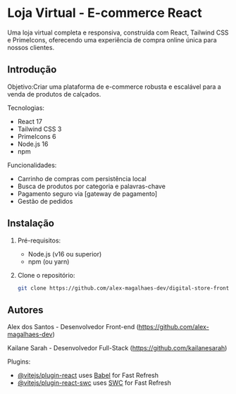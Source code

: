 # Loja Virtual - E-commerce React
Uma loja virtual completa e responsiva, construída com React, Tailwind CSS e PrimeIcons, oferecendo uma experiência de compra online única para nossos clientes.

## Introdução

Objetivo:Criar uma plataforma de e-commerce robusta e escalável para a venda de produtos de calçados.

Tecnologias:

* React 17
* Tailwind CSS 3
* PrimeIcons 6
* Node.js 16
* npm

Funcionalidades:
* Carrinho de compras com persistência local
* Busca de produtos por categoria e palavras-chave
* Pagamento seguro via [gateway de pagamento]
* Gestão de pedidos

## Instalação

1. Pré-requisitos:
   * Node.js (v16 ou superior)
   * npm (ou yarn)

2. Clone o repositório:
   ```bash
   git clone https://github.com/alex-magalhaes-dev/digital-store-front-end.git

## Autores

Alex dos Santos - Desenvolvedor Front-end (https://github.com/alex-magalhaes-dev)

Kailane Sarah - Desenvolvedor Full-Stack (https://github.com/kailanesarah)



Plugins:
- [@vitejs/plugin-react](https://github.com/vitejs/vite-plugin-react/blob/main/packages/plugin-react/README.md) uses [Babel](https://babeljs.io/) for Fast Refresh
- [@vitejs/plugin-react-swc](https://github.com/vitejs/vite-plugin-react-swc) uses [SWC](https://swc.rs/) for Fast Refresh
